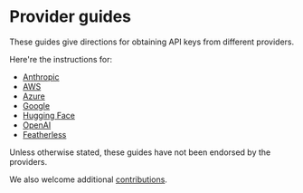 # Provider guides 

These guides give directions for obtaining API keys from different providers. 

Here're the instructions for:
- [Anthropic](anthropic.md) 
- [AWS](aws.md)
- [Azure](azure.md) 
- [Google](google.md)
- [Hugging Face](huggingface.md)
- [OpenAI](openai.md)
- [Featherless](featherless.md)

Unless otherwise stated, these guides have not been endorsed by the providers. 

We also welcome additional [contributions](../CONTRIBUTING.md). 

